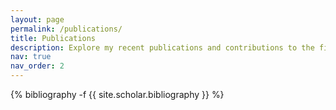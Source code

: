 ```yaml
---
layout: page
permalink: /publications/
title: Publications
description: Explore my recent publications and contributions to the field!
nav: true
nav_order: 2
---
```


<!-- _pages/publications.md -->
<div class="publications">

{% bibliography -f {{ site.scholar.bibliography }} %}

</div>
